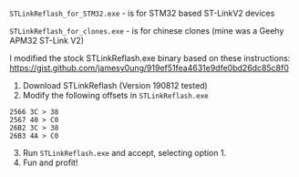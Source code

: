 `STLinkReflash_for_STM32.exe` - is for STM32 based ST-LinkV2 devices  

`STLinkReflash_for_clones.exe` - is for chinese clones (mine was a Geehy APM32 ST-Link V2)

I modified the stock STLinkReflash.exe binary based on these instructions:
https://gist.github.com/jamesy0ung/919ef51fea4631e9dfe0bd26dc85c8f0

1. Download STLinkReflash (Version 190812 tested)
2. Modify the following offsets in `STLinkReflash.exe`
  ```
  2566 3C > 38
  2567 40 > C0
  26B2 3C > 38
  26B3 4A > C0
  ```
3. Run `STLinkReflash.exe` and accept, selecting option 1.
4. Fun and profit!